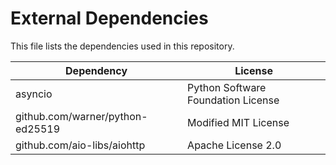 # External Dependencies

This file lists the dependencies used in this repository.

| Dependency | License |
|-|-|
| asyncio | Python Software Foundation License |
| github.com/warner/python-ed25519 | Modified MIT License |
| github.com/aio-libs/aiohttp | Apache License 2.0 |


